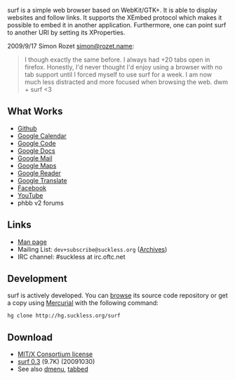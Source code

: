 surf is a simple web browser based on WebKit/GTK+. It is able
to display websites and follow links. It supports the XEmbed protocol
which makes it possible to embed it in another application. Furthermore,
one can point surf to another URI by setting its XProperties.


2009/9/17 Simon Rozet <simon@rozet.name>:
> I though exactly the same before. I always had +20 tabs open in firefox.
> Honestly, I'd never thought I'd enjoy using a browser with no tab support
> until I forced myself to use surf for a week. I am now much less distracted
> and more focused when browsing the web. dwm + surf <3

What Works
----------
* [Github](http://github.com)
* [Google Calendar](http://calendar.google.com)
* [Google Code](http://code.google.com)
* [Google Docs](http://docs.google.com)
* [Google Mail](http://mail.google.com)
* [Google Maps](http://maps.google.com)
* [Google Reader](http://reader.google.com)
* [Google Translate](http://translate.google.com)
* [Facebook](http://facebook.com)
* [YouTube](http://youtube.com)
* phbb v2 forums

Links
-----
* [Man page](http://man.suckless.org/surf/1/surf)
* Mailing List: `dev+subscribe@suckless.org` ([Archives](http://lists.suckless.org/dev))
* IRC channel: #suckless at irc.oftc.net

Development
-----------
surf is actively developed. You can [browse](http://hg.suckless.org/surf) its source code repository or get a copy using [Mercurial](http://www.selenic.com/mercurial/) with the following command:

	hg clone http://hg.suckless.org/surf

Download
--------
* [MIT/X Consortium license](http://hg.suckless.org/surf/raw-file/tip/LICENSE)
* [surf 0.3](http://dl.suckless.org/surf/surf-0.3.tar.gz) (9.7K) (20091030)
* See also [dmenu](http://tools.suckless.org/dmenu), [tabbed](http://tools.suckless.org/tabbed)
